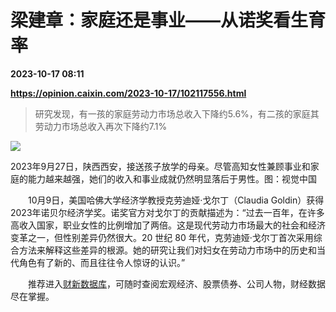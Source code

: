 # 梁建章：家庭还是事业——从诺奖看生育率

**2023-10-17 08:11**

**https://opinion.caixin.com/2023-10-17/102117556.html**

> 研究发现，有一孩的家庭劳动力市场总收入下降约5.6%，有二孩的家庭其劳动力市场总收入再次下降约7.1%

  

![](https://img.caixin.com/2023-10-17/169752985825958_840_560.jpg)

2023年9月27日，陕西西安，接送孩子放学的母亲。尽管高知女性兼顾事业和家庭的能力越来越强，她们的收入和事业成就仍然明显落后于男性。图：视觉中国

  

　　10月9日，美国哈佛大学经济学教授克劳迪娅·戈尔丁（Claudia Goldin）获得2023年诺贝尔经济学奖。诺奖官方对戈尔丁的贡献描述为：“过去一百年，在许多高收入国家，职业女性的比例增加了两倍。这是现代劳动力市场最大的社会和经济变革之一，但性别差异仍然很大。20 世纪 80 年代，克劳迪娅·戈尔丁首次采用综合方法来解释这些差异的根源。她的研究让我们对妇女在劳动力市场中的历史和当代角色有了新的、而且往往令人惊讶的认识。”

　　推荐进入[财新数据库](https://cxdata.caixin.com/index)，可随时查阅宏观经济、股票债券、公司人物，财经数据尽在掌握。